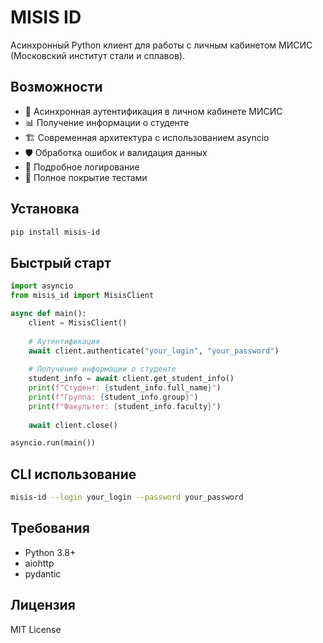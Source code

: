# MISIS ID

Асинхронный Python клиент для работы с личным кабинетом МИСИС (Московский институт стали и сплавов).

## Возможности

- 🔐 Асинхронная аутентификация в личном кабинете МИСИС
- 📊 Получение информации о студенте
- 🏗️ Современная архитектура с использованием asyncio
- 🛡️ Обработка ошибок и валидация данных
- 📝 Подробное логирование
- 🧪 Полное покрытие тестами

## Установка

```bash
pip install misis-id
```

## Быстрый старт

```python
import asyncio
from misis_id import MisisClient

async def main():
    client = MisisClient()
    
    # Аутентификация
    await client.authenticate("your_login", "your_password")
    
    # Получение информации о студенте
    student_info = await client.get_student_info()
    print(f"Студент: {student_info.full_name}")
    print(f"Группа: {student_info.group}")
    print(f"Факультет: {student_info.faculty}")
    
    await client.close()

asyncio.run(main())
```

## CLI использование

```bash
misis-id --login your_login --password your_password
```

## Требования

- Python 3.8+
- aiohttp
- pydantic

## Лицензия

MIT License
